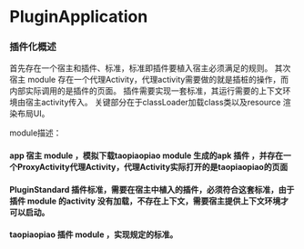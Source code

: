# PluginApplication
### 插件化概述
首先存在一个宿主和插件、标准，标准即插件要植入宿主必须满足的规则。
其次宿主 module 存在一个代理Activity，代理activity需要做的就是插桩的操作，而内部实际调用的是插件的页面。
插件需要实现一套标准，其运行需要的上下文环境由宿主activity传入。
关键部分在于classLoader加载class类以及resource 渲染布局UI。

module描述：
#### app 宿主 module ，模拟下载taopiaopiao module 生成的apk 插件 ，并存在一个ProxyActivity代理Activity，代理Activity实际打开的是taopiaopiao的页面
#### PluginStandard 插件标准，需要在宿主中植入的插件，必须符合这套标准，由于插件 module 的activity 没有加载，不存在上下文，需要宿主提供上下文环境才可以启动。
#### taopiaopiao 插件 module ，实现规定的标准。

